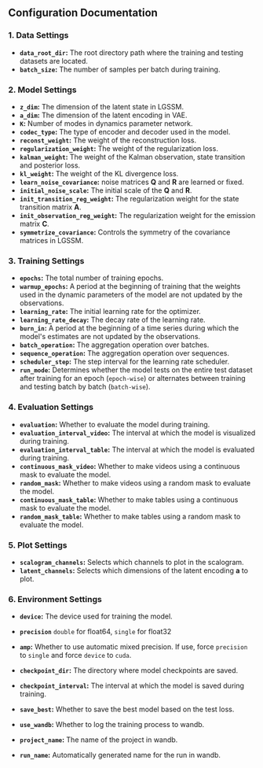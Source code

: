 ## Configuration Documentation

### 1. **Data Settings**
   - **`data_root_dir`:** The root directory path where the training and testing datasets are located.
   - **`batch_size`:** The number of samples per batch during training.

### 2. **Model Settings**
   - **`z_dim`:** The dimension of the latent state in LGSSM.
   - **`a_dim`:** The dimension of the latent encoding in VAE.
   - **`K`:** Number of modes in dynamics parameter network. 
   - **`codec_type`:** The type of encoder and decoder used in the model.
   - **`reconst_weight`:** The weight of the reconstruction loss.
   - **`regularization_weight`:** The weight of the regularization loss.
   - **`kalman_weight`:** The weight of the Kalman observation, state transition and posterior loss.
   - **`kl_weight`:** The weight of the KL divergence loss.
   - **`learn_noise_covariance`:**  noise matrices **Q** and **R** are learned or fixed.
   - **`initial_noise_scale`:**  The initial scale of the **Q** and **R**.
   - **`init_transition_reg_weight`:**  The regularization weight for the state transition matrix **A**.
   - **`init_observation_reg_weight`:**  The regularization weight for the emission matrix **C**.
   - **`symmetrize_covariance`:**  Controls the symmetry of the covariance matrices in LGSSM.

### 3. **Training Settings**
   - **`epochs`:** The total number of training epochs.
   - **`warmup_epochs`:** A period at the beginning of training that the weights used in the dynamic parameters of the model are not updated by the observations.
   - **`learning_rate`:** The initial learning rate for the optimizer.
   - **`learning_rate_decay`:** The decay rate of the learning rate.
   - **`burn_in`:** A period at the beginning of a time series during which the model's estimates are not updated by the observations.
   - **`batch_operation`:** The aggregation operation over batches.
   - **`sequence_operation`:** The aggregation operation over sequences.
   - **`scheduler_step`:** The step interval for the learning rate scheduler.
   - **`run_mode`:** Determines whether the model tests on the entire test dataset after training for an epoch (`epoch-wise`) or alternates between training and testing batch by batch (`batch-wise`).
### 4. **Evaluation Settings**
   - **`evaluation`:** Whether to evaluate the model during training.
   - **`evaluation_interval_video`:** The interval at which the model is visualized during training.
   - **`evaluation_interval_table`:** The interval at which the model is evaluated during training.
   - **`continuous_mask_video`:** Whether to make videos using a continuous mask to evaluate the model.
   - **`random_mask`:** Whether to make videos using a random mask to evaluate the model.
   - **`continuous_mask_table`:** Whether to make tables using a continuous mask to evaluate the model.
   - **`random_mask_table`:** Whether to make tables using a random mask to evaluate the model.
### 5. **Plot Settings**
   - **`scalogram_channels`:**  Selects which channels to plot in the scalogram.
   - **`latent_channels`:** Selects which dimensions of the latent encoding **a** to plot.

### 6. **Environment Settings**
   - **`device`:** The device used for training the model.
   - **`precision`** `double` for float64, `single` for float32
   - **`amp`:** Whether to use automatic mixed precision. If use, force `precision` to `single` and force `device` to `cuda`.
   - **`checkpoint_dir`:** The directory where model checkpoints are saved.
   - **`checkpoint_interval`:** The interval at which the model is saved during training.
   - **`save_best`:** Whether to save the best model based on the test loss.

   - **`use_wandb`:** Whether to log the training process to wandb.
   - **`project_name`:** The name of the project in wandb.
   - **`run_name`:** Automatically generated name for the run in wandb.